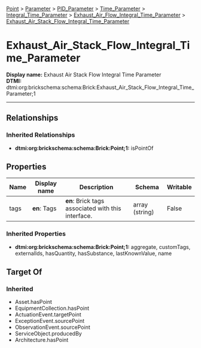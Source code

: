 [Point](../../../../../Point.md) > [Parameter](../../../../Parameter.md) > [PID_Parameter](../../../PID_Parameter.md) > [Time_Parameter](../../Time_Parameter.md) > [Integral_Time_Parameter](../Integral_Time_Parameter.md) > [Exhaust_Air_Flow_Integral_Time_Parameter](Exhaust_Air_Flow_Integral_Time_Parameter.md) > [Exhaust_Air_Stack_Flow_Integral_Time_Parameter](.)
# Exhaust_Air_Stack_Flow_Integral_Time_Parameter

**Display name:** Exhaust Air Stack Flow Integral Time Parameter<br />
**DTMI:** dtmi:org:brickschema:schema:Brick:Exhaust_Air_Stack_Flow_Integral_Time_Parameter;1

---
## Relationships
### Inherited Relationships
* **dtmi:org:brickschema:schema:Brick:Point;1:** isPointOf
## Properties
|Name|Display name|Description|Schema|Writable|
|-|-|-|-|-|
|tags|**en**: Tags|**en**: Brick tags associated with this interface.|array (string)|False|
### Inherited Properties
* **dtmi:org:brickschema:schema:Brick:Point;1:** aggregate, customTags, externalIds, hasQuantity, hasSubstance, lastKnownValue, name
## Target Of
### Inherited
* Asset.hasPoint
* EquipmentCollection.hasPoint
* ActuationEvent.targetPoint
* ExceptionEvent.sourcePoint
* ObservationEvent.sourcePoint
* ServiceObject.producedBy
* Architecture.hasPoint
